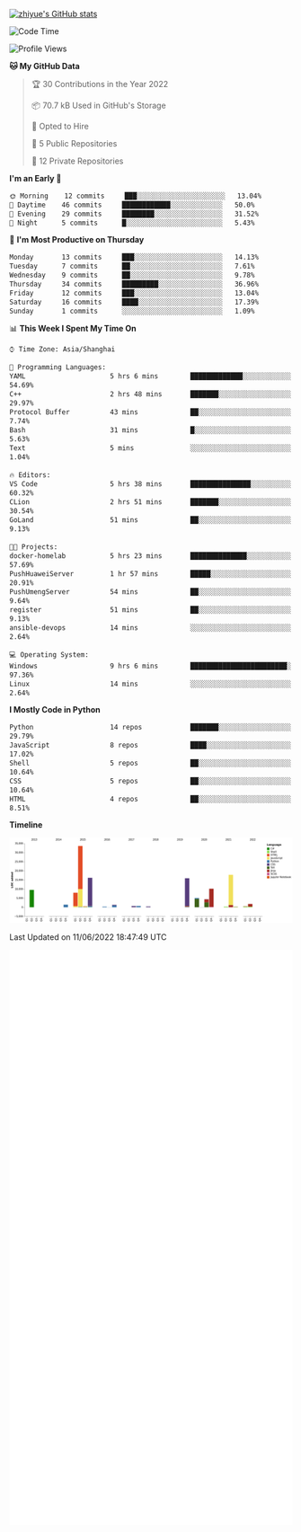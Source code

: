 
[![zhiyue's GitHub stats](https://github-readme-stats.vercel.app/api?username=zhiyue)](https://github.com/anuraghazra/github-readme-stats&&show_icons=true)

<!--START_SECTION:waka-->
![Code Time](http://img.shields.io/badge/Code%20Time-0%20secs-blue)

![Profile Views](http://img.shields.io/badge/Profile%20Views-0-blue)

**🐱 My GitHub Data** 

> 🏆 30 Contributions in the Year 2022
 > 
> 📦 70.7 kB Used in GitHub's Storage 
 > 
> 💼 Opted to Hire
 > 
> 📜 5 Public Repositories 
 > 
> 🔑 12 Private Repositories  
 > 
**I'm an Early 🐤** 

```text
🌞 Morning    12 commits     ███░░░░░░░░░░░░░░░░░░░░░░   13.04% 
🌆 Daytime    46 commits     ████████████░░░░░░░░░░░░░   50.0% 
🌃 Evening    29 commits     ████████░░░░░░░░░░░░░░░░░   31.52% 
🌙 Night      5 commits      █░░░░░░░░░░░░░░░░░░░░░░░░   5.43%

```
📅 **I'm Most Productive on Thursday** 

```text
Monday       13 commits     ███░░░░░░░░░░░░░░░░░░░░░░   14.13% 
Tuesday      7 commits      ██░░░░░░░░░░░░░░░░░░░░░░░   7.61% 
Wednesday    9 commits      ██░░░░░░░░░░░░░░░░░░░░░░░   9.78% 
Thursday     34 commits     █████████░░░░░░░░░░░░░░░░   36.96% 
Friday       12 commits     ███░░░░░░░░░░░░░░░░░░░░░░   13.04% 
Saturday     16 commits     ████░░░░░░░░░░░░░░░░░░░░░   17.39% 
Sunday       1 commits      ░░░░░░░░░░░░░░░░░░░░░░░░░   1.09%

```


📊 **This Week I Spent My Time On** 

```text
⌚︎ Time Zone: Asia/Shanghai

💬 Programming Languages: 
YAML                     5 hrs 6 mins        █████████████░░░░░░░░░░░░   54.69% 
C++                      2 hrs 48 mins       ███████░░░░░░░░░░░░░░░░░░   29.97% 
Protocol Buffer          43 mins             ██░░░░░░░░░░░░░░░░░░░░░░░   7.74% 
Bash                     31 mins             █░░░░░░░░░░░░░░░░░░░░░░░░   5.63% 
Text                     5 mins              ░░░░░░░░░░░░░░░░░░░░░░░░░   1.04%

🔥 Editors: 
VS Code                  5 hrs 38 mins       ███████████████░░░░░░░░░░   60.32% 
CLion                    2 hrs 51 mins       ███████░░░░░░░░░░░░░░░░░░   30.54% 
GoLand                   51 mins             ██░░░░░░░░░░░░░░░░░░░░░░░   9.13%

🐱‍💻 Projects: 
docker-homelab           5 hrs 23 mins       ██████████████░░░░░░░░░░░   57.69% 
PushHuaweiServer         1 hr 57 mins        █████░░░░░░░░░░░░░░░░░░░░   20.91% 
PushUmengServer          54 mins             ██░░░░░░░░░░░░░░░░░░░░░░░   9.64% 
register                 51 mins             ██░░░░░░░░░░░░░░░░░░░░░░░   9.13% 
ansible-devops           14 mins             ░░░░░░░░░░░░░░░░░░░░░░░░░   2.64%

💻 Operating System: 
Windows                  9 hrs 6 mins        ████████████████████████░   97.36% 
Linux                    14 mins             ░░░░░░░░░░░░░░░░░░░░░░░░░   2.64%

```

**I Mostly Code in Python** 

```text
Python                   14 repos            ███████░░░░░░░░░░░░░░░░░░   29.79% 
JavaScript               8 repos             ████░░░░░░░░░░░░░░░░░░░░░   17.02% 
Shell                    5 repos             ██░░░░░░░░░░░░░░░░░░░░░░░   10.64% 
CSS                      5 repos             ██░░░░░░░░░░░░░░░░░░░░░░░   10.64% 
HTML                     4 repos             ██░░░░░░░░░░░░░░░░░░░░░░░   8.51%

```


**Timeline**

![Chart not found](https://raw.githubusercontent.com/zhiyue/zhiyue/main/charts/bar_graph.png) 


 Last Updated on 11/06/2022 18:47:49 UTC
<!--END_SECTION:waka-->

<!-- [![Top Langs](https://github-readme-stats.vercel.app/api/top-langs/?username=zhiyue)](https://github.com/anuraghazra/github-readme-stats) -->

![](./github-metrics.svg)

